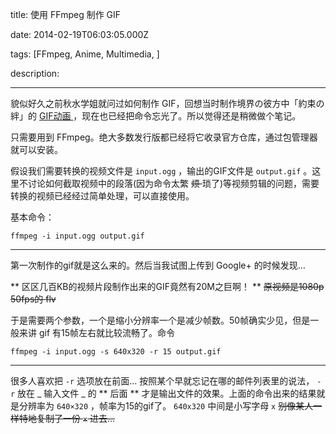 title: 使用 FFmpeg 制作 GIF

date: 2014-02-19T06:03:05.000Z

tags: [FFmpeg, Anime, Multimedia, ]

description: 

---
貌似好久之前秋水学姐就问过如何制作 GIF，回想当时制作境界の彼方中「約束の絆」的 [ GIF动画 ](https://plus.google.com/u/0/+PhoenixNemo/posts/RqPTgGrksLV) ，现在也已经把命令忘光了。所以觉得还是稍微做个笔记。 

只需要用到 FFmpeg。绝大多数发行版都已经将它收录官方仓库，通过包管理器就可以安装。 

假设我们需要转换的视频文件是 ` input.ogg ` ，输出的GIF文件是 ` output.gif ` 。这里不讨论如何截取视频中的段落(因为命令太繁 <del> 烦 </del> 琐了)等视频剪辑的问题，需要转换的视频已经经过简单处理，可以直接使用。 

基本命令： 
    
    
    ffmpeg -i input.ogg output.gif  
  
---  
  
第一次制作的gif就是这么来的。然后当我试图上传到 Google+ 的时候发现… 

** 区区几百KB的视频片段制作出来的GIF竟然有20M之巨啊！ ** <del> 原视频是1080p 50fps的 flv </del>

于是需要两个参数，一个是缩小分辨率一个是减少帧数。50帧确实少见，但是一般来讲 gif 有15帧左右就比较流畅了。命令 
    
    
    ffmpeg -i input.ogg -s 640x320 -r 15 output.gif  
  
---  
  
很多人喜欢把 ` -r ` 选项放在前面… 按照某个早就忘记在哪的邮件列表里的说法， ` -r ` 放在 _ 输入文件 _ 的 ** 后面 ** 才是输出文件的效果。上面的命令出来的结果就是分辨率为 ` 640×320 ` ，帧率为15的gif了。 ` 640x320 ` 中间是小写字母 ` x ` <del> 别像某人一样特地复制了一份 ` × ` 进去… </del>
